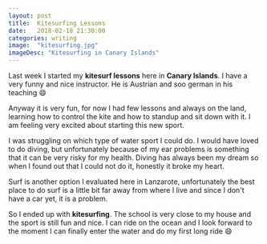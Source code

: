 ```yaml
---
layout: post
title:  Kitesurfing Lessons
date:   2018-02-18 21:30:00
categories: writing
image:  "kitesurfing.jpg"
imageDesc: "Kitesurfing in Canary Islands"
---
```


Last week I started my **kitesurf lessons** here in **Canary Islands**. I have a very funny and nice instructor. He is Austrian and soo german in his teaching :smile:

Anyway it is very fun, for now I had few lessons and always on the land, learning how to control the kite and how to standup and sit down with it. I am feeling very excited about starting this new sport.

I was struggling on which type of water sport I could do. I would have loved to do diving, but unfortunately because of my ear problems is something that it can be very risky for my health. Diving has always been my dream so when I found out that I could not do it, honestly it broke my heart.

Surf is another option I evaluated here in Lanzarote, unfortunately the best place to do surf is a little bit far away from where I live and since I don't have a car yet, it is a problem.

So I ended up with **kitesurfing**. The school is very close to my house and the sport is still fun and nice. I can ride on the ocean and I look forward to the moment I can finally enter the water and do my first long ride :smile:
